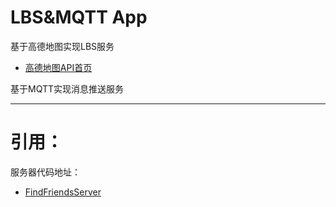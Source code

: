 LBS&MQTT App
===

基于高德地图实现LBS服务
- [高德地图API首页](http://api.amap.com/Index)

基于MQTT实现消息推送服务

---

引用：
===
服务器代码地址：

- [FindFriendsServer](https://github.com/hnrainll/FindFriendsServer)
